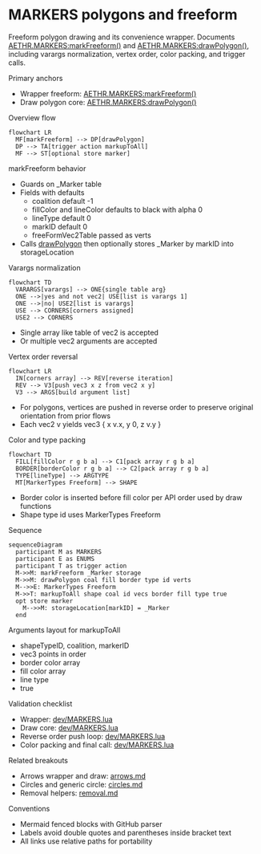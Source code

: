 # MARKERS polygons and freeform

Freeform polygon drawing and its convenience wrapper. Documents [AETHR.MARKERS:markFreeform()](../../dev/MARKERS.lua:43) and [AETHR.MARKERS:drawPolygon()](../../dev/MARKERS.lua:85), including varargs normalization, vertex order, color packing, and trigger calls.

Primary anchors

- Wrapper freeform: [AETHR.MARKERS:markFreeform()](../../dev/MARKERS.lua:43)
- Draw polygon core: [AETHR.MARKERS:drawPolygon()](../../dev/MARKERS.lua:85)

Overview flow

```mermaid
flowchart LR
  MF[markFreeform] --> DP[drawPolygon]
  DP --> TA[trigger action markupToAll]
  MF --> ST[optional store marker]
```

markFreeform behavior

- Guards on _Marker table
- Fields with defaults
  - coalition default -1
  - fillColor and lineColor defaults to black with alpha 0
  - lineType default 0
  - markID default 0
  - freeFormVec2Table passed as verts
- Calls [drawPolygon](../../dev/MARKERS.lua:85) then optionally stores _Marker by markID into storageLocation

Varargs normalization

```mermaid
flowchart TD
  VARARGS[varargs] --> ONE{single table arg}
  ONE -->|yes and not vec2| USE[list is varargs 1]
  ONE -->|no| USE2[list is varargs]
  USE --> CORNERS[corners assigned]
  USE2 --> CORNERS
```

- Single array like table of vec2 is accepted
- Or multiple vec2 arguments are accepted

Vertex order reversal

```mermaid
flowchart LR
  IN[corners array] --> REV[reverse iteration]
  REV --> V3[push vec3 x z from vec2 x y]
  V3 --> ARGS[build argument list]
```

- For polygons, vertices are pushed in reverse order to preserve original orientation from prior flows
- Each vec2 v yields vec3 { x v.x, y 0, z v.y }

Color and type packing

```mermaid
flowchart TD
  FILL[fillColor r g b a] --> C1[pack array r g b a]
  BORDER[borderColor r g b a] --> C2[pack array r g b a]
  TYPE[lineType] --> ARGTYPE
  MT[MarkerTypes Freeform] --> SHAPE
```

- Border color is inserted before fill color per API order used by draw functions
- Shape type id uses MarkerTypes Freeform

Sequence

```mermaid
sequenceDiagram
  participant M as MARKERS
  participant E as ENUMS
  participant T as trigger action
  M->>M: markFreeform _Marker storage
  M->>M: drawPolygon coal fill border type id verts
  M-->>E: MarkerTypes Freeform
  M->>T: markupToAll shape coal id vecs border fill type true
  opt store marker
    M-->>M: storageLocation[markID] = _Marker
  end
```

Arguments layout for markupToAll

- shapeTypeID, coalition, markerID
- vec3 points in order
- border color array
- fill color array
- line type
- true

Validation checklist

- Wrapper: [dev/MARKERS.lua](../../dev/MARKERS.lua:43)
- Draw core: [dev/MARKERS.lua](../../dev/MARKERS.lua:85)
- Reverse order push loop: [dev/MARKERS.lua](../../dev/MARKERS.lua:117)
- Color packing and final call: [dev/MARKERS.lua](../../dev/MARKERS.lua:122)

Related breakouts

- Arrows wrapper and draw: [arrows.md](./arrows.md)
- Circles and generic circle: [circles.md](./circles.md)
- Removal helpers: [removal.md](./removal.md)

Conventions

- Mermaid fenced blocks with GitHub parser
- Labels avoid double quotes and parentheses inside bracket text
- All links use relative paths for portability